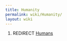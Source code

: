 ```yaml
---
title: Humanity
permalink: wiki/Humanity/
layout: wiki
---
```


1.  REDIRECT [Humans](/wiki/Humans "wikilink")
